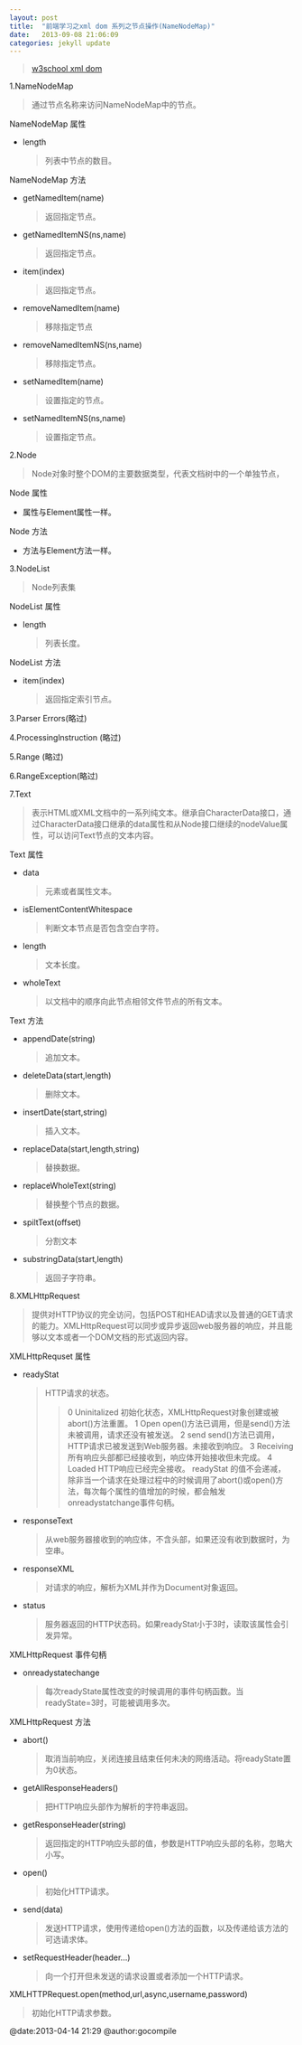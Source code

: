 ```yaml
---
layout: post
title:  "前端学习之xml dom 系列之节点操作(NameNodeMap)"
date:   2013-09-08 21:06:09
categories: jekyll update
---
```

>[w3school xml dom](http://www.w3school.com.cn/xmldom/index.asp) 

1.NameNodeMap
> 通过节点名称来访问NameNodeMap中的节点。

NameNodeMap 属性

* length
  > 列表中节点的数目。

NameNodeMap 方法

* getNamedItem(name)
  > 返回指定节点。

* getNamedItemNS(ns,name)
  > 返回指定节点。

* item(index)
  > 返回指定节点。

* removeNamedItem(name)
  > 移除指定节点

* removeNamedItemNS(ns,name)
  > 移除指定节点。

* setNamedItem(name)
  > 设置指定的节点。

* setNamedItemNS(ns,name)
  > 设置指定节点。

2.Node
> Node对象时整个DOM的主要数据类型，代表文档树中的一个单独节点，

Node 属性

* 属性与Element属性一样。

Node 方法

* 方法与Element方法一样。

3.NodeList
> Node列表集

NodeList 属性

* length
  > 列表长度。

NodeList 方法

* item(index)
  > 返回指定索引节点。


3.Parser Errors(略过)

4.Processinglnstruction (略过)

5.Range (略过)

6.RangeException(略过)

7.Text 
> 表示HTML或XML文档中的一系列纯文本。继承自CharacterData接口，通过CharacterData接口继承的data属性和从Node接口继续的nodeValue属性，可以访问Text节点的文本内容。

Text 属性

* data
  > 元素或者属性文本。

* isElementContentWhitespace
  > 判断文本节点是否包含空白字符。

* length
  > 文本长度。

* wholeText
  > 以文档中的顺序向此节点相邻文件节点的所有文本。

Text 方法

* appendDate(string)
  > 追加文本。

* deleteData(start,length)
  > 删除文本。


* insertDate(start,string)
  > 插入文本。

* replaceData(start,length,string)
  > 替换数据。

* replaceWholeText(string)
  > 替换整个节点的数据。

* spiltText(offset)
  > 分割文本

* substringData(start,length)
  > 返回子字符串。



8.XMLHttpRequest
> 提供对HTTP协议的完全访问，包括POST和HEAD请求以及普通的GET请求的能力。XMLHttpRequest可以同步或异步返回web服务器的响应，并且能够以文本或者一个DOM文档的形式返回内容。

XMLHttpRequset 属性

* readyStat
  > HTTP请求的状态。
    >> 0	Uninitalized	初始化状态，XMLHttpRequest对象创建或被abort()方法重置。
    >> 1	Open	open()方法已调用，但是send()方法未被调用，请求还没有被发送。
    >> 2	send	send()方法已调用，HTTP请求已被发送到Web服务器。未接收到响应。
    >> 3	Receiving	所有响应头部都已经接收到，响应体开始接收但未完成。
    >> 4	Loaded	HTTP响应已经完全接收。
  > readyStat 的值不会递减，除非当一个请求在处理过程中的时候调用了abort()或open()方法，每次每个属性的值增加的时候，都会触发onreadystatchange事件句柄。

* responseText
  > 从web服务器接收到的响应体，不含头部，如果还没有收到数据时，为空串。

* responseXML
  > 对请求的响应，解析为XML并作为Document对象返回。

* status
  > 服务器返回的HTTP状态码。如果readyStat小于3时，读取该属性会引发异常。

XMLHttpRequest 事件句柄

* onreadystatechange
  > 每次readyState属性改变的时候调用的事件句柄函数。当readyState=3时，可能被调用多次。

XMLHttpRequest 方法

* abort()
  > 取消当前响应，关闭连接且结束任何未决的网络活动。将readyState置为0状态。

* getAllResponseHeaders()
  > 把HTTP响应头部作为解析的字符串返回。

* getResponseHeader(string)
  > 返回指定的HTTP响应头部的值，参数是HTTP响应头部的名称，忽略大小写。

* open()
  > 初始化HTTP请求。

* send(data)
  > 发送HTTP请求，使用传递给open()方法的函数，以及传递给该方法的可选请求体。

* setRequestHeader(header...)
  > 向一个打开但未发送的请求设置或者添加一个HTTP请求。


XMLHTTPRequest.open(method,url,async,username,password)
  > 初始化HTTP请求参数。


@date:2013-04-14 21:29 @author:gocompile



